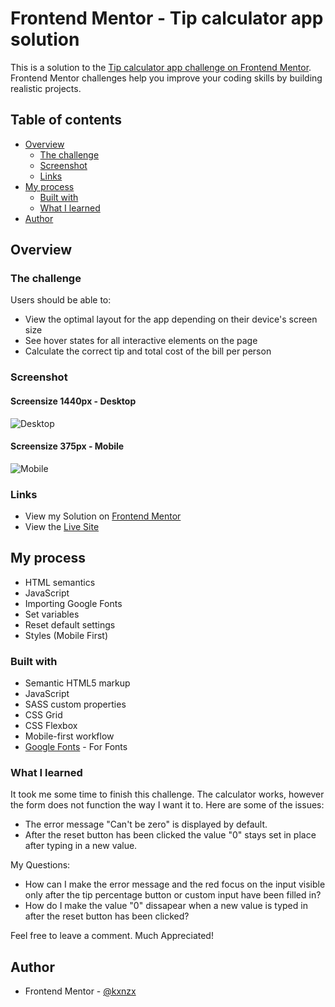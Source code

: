 # Frontend Mentor - Tip calculator app solution

This is a solution to the [Tip calculator app challenge on Frontend Mentor](https://www.frontendmentor.io/challenges/tip-calculator-app-ugJNGbJUX). Frontend Mentor challenges help you improve your coding skills by building realistic projects.

## Table of contents

- [Overview](#overview)
  - [The challenge](#the-challenge)
  - [Screenshot](#screenshot)
  - [Links](#links)
- [My process](#my-process)
  - [Built with](#built-with)
  - [What I learned](#what-i-learned)
- [Author](#author)

## Overview

### The challenge

Users should be able to:

- View the optimal layout for the app depending on their device's screen size
- See hover states for all interactive elements on the page
- Calculate the correct tip and total cost of the bill per person

### Screenshot

#### Screensize 1440px - Desktop

![Desktop](./assets/images/Desktop.gif)

#### Screensize 375px - Mobile

![Mobile](./assets/images/Mobile.gif)

### Links

- View my Solution on [Frontend Mentor]()
- View the [Live Site]()

## My process

- HTML semantics
- JavaScript
- Importing Google Fonts
- Set variables
- Reset default settings
- Styles (Mobile First)

### Built with

- Semantic HTML5 markup
- JavaScript
- SASS custom properties
- CSS Grid
- CSS Flexbox
- Mobile-first workflow
- [Google Fonts](https://fonts.google.com/) - For Fonts

### What I learned

It took me some time to finish this challenge. The calculator works, however the form does not function the way I want it to. Here are some of the issues:

- The error message "Can't be zero" is displayed by default.
- After the reset button has been clicked the value "0" stays set in place after typing in a new value.

My Questions:

- How can I make the error message and the red focus on the input visible only after the tip percentage button or custom input have been filled in?
- How do I make the value "0" dissapear when a new value is typed in after the reset button has been clicked?

Feel free to leave a comment. Much Appreciated!

## Author

- Frontend Mentor - [@kxnzx](https://www.frontendmentor.io/profile/kxnzx)
